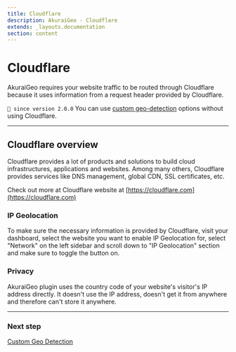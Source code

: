 ```yaml
---
title: Cloudflare
description: AkuraiGeo - Cloudflare
extends: _layouts.documentation
section: content
---
```


# Cloudflare

AkuraiGeo requires your website traffic to be routed through Cloudflare because it uses information from a request header provided by Cloudflare.

`💁 since version 2.0.0` You can use [custom geo-detection](/docs/akurai-geo/geo-detection/) options without using Cloudflare.

---

## Cloudflare overview

Cloudflare provides a lot of products and solutions to build cloud infrastructures, applications and websites. Among many others, Cloudflare provides services like DNS management, global CDN, SSL certificates, etc.

Check out more at Cloudflare website at [https://cloudflare.com](https://cloudflare.com)

### IP Geolocation

To make sure the necessary information is provided by Cloudflare, visit your dashboard, select the website you want to enable IP Geolocation for, select "Network" on the left sidebar and scroll down to "IP Geolocation" section and make sure to toggle the button on.

### Privacy

AkuraiGeo plugin uses the country code of your website's visitor's IP address directly. It doesn't use the IP address, doesn't get it from anywhere and therefore can't store it anywhere.

---

### Next step

[Custom Geo Detection](/docs/akurai-geo/geo-detection/)
